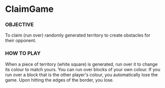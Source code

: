 # ClaimGame
### OBJECTIVE
To claim (run over) randomly generated territory to create obstacles for their opponent.

### HOW TO PLAY
When a piece of territory (white square) is generated, run over it to change its colour to match yours.
You can run over blocks of your own colour.
If you run over a block that is the other player's colour, you automatically lose the game.
Upon hitting the edges of the border, you lose.
